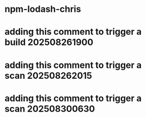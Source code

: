 ﻿# npm-lodash-chris

# adding this comment to trigger a build 202508261900
# adding this comment to trigger a scan 202508262015
# adding this comment to trigger a scan 202508300630

